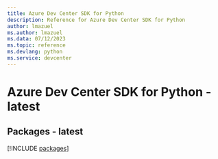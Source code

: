 ```yaml
---
title: Azure Dev Center SDK for Python
description: Reference for Azure Dev Center SDK for Python
author: lmazuel
ms.author: lmazuel
ms.data: 07/12/2023
ms.topic: reference
ms.devlang: python
ms.service: devcenter
---
```

# Azure Dev Center SDK for Python - latest
## Packages - latest
[!INCLUDE [packages](dev-center-index.md)]